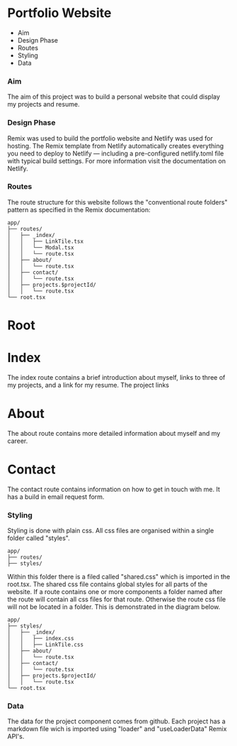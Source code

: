 # Portfolio Website

- Aim
- Design Phase
- Routes
- Styling
- Data

### Aim

The aim of this project was to build a personal website that could display my projects and resume.

### Design Phase

Remix was used to build the portfolio website and Netlify was used for hosting. The Remix template from Netlify automatically creates everything you need to deploy to Netlify — including a pre-configured netlify.toml file with typical build settings. For more information visit the documentation on Netlify.

### Routes

The route structure for this website follows the "conventional route folders" pattern as specified in the Remix documentation:
```
app/
├── routes/
│   ├── _index/
│   │   ├── LinkTile.tsx
│   │   └── Modal.tsx
│   │   └── route.tsx
│   ├── about/
│   │   └── route.tsx
│   ├── contact/
│   │   └── route.tsx
│   ├── projects.$projectId/
│   │   └── route.tsx
└── root.tsx
```
# Root

# Index
The index route contains a brief introduction about myself, links to three of my projects, and a link for my resume.
The project links
# About
The about route contains more detailed information about myself and my career.
# Contact
The contact route contains information on how to get in touch with me. It has a build in email request form.

### Styling

Styling is done with plain css. All css files are organised within a single folder called "styles". 
```
app/
├── routes/
├── styles/
```
Within this folder there is a filed called "shared.css" which is imported in the root.tsx.
The shared css file contains global styles for all parts of the website. If a route contains one or more components a folder named after the route will contain all css files for that route. Otherwise the route css file will not be located in a folder. This is demonstrated in the diagram below.
```
app/
├── styles/
│   ├── _index/
│   │   ├── index.css
│   │   ├── LinkTile.css
│   ├── about/
│   │   └── route.tsx
│   ├── contact/
│   │   └── route.tsx
│   ├── projects.$projectId/
│   │   └── route.tsx
└── root.tsx
```
### Data

The data for the project component comes from github. Each project has a markdown file wich is imported using "loader" and "useLoaderData" Remix API's.
